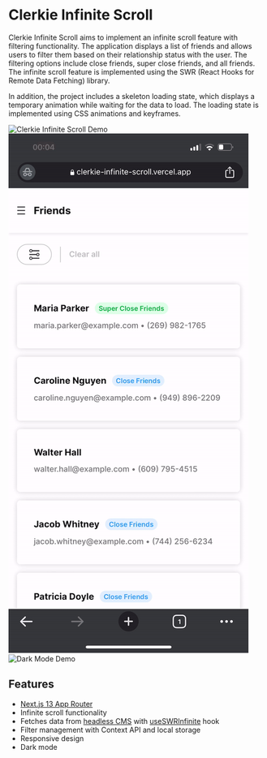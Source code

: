 # Clerkie Infinite Scroll

Clerkie Infinite Scroll aims to implement an infinite scroll feature with filtering functionality. The application displays a list of friends and allows users to filter them based on their relationship status with the user. The filtering options include close friends, super close friends, and all friends. The infinite scroll feature is implemented using the SWR (React Hooks for Remote Data Fetching) library.

In addition, the project includes a skeleton loading state, which displays a temporary animation while waiting for the data to load. The loading state is implemented using CSS animations and keyframes.

![Clerkie Infinite Scroll Demo](./infinite-scroll.gif)
![Filter Demo](./filter.gif)
![Dark Mode Demo](./dark-mode.gif)
## Features

- [Next.js 13 App Router](https://beta.nextjs.org/docs)  
- Infinite scroll functionality
- Fetches data from [headless CMS](https://strapi.io/) with [useSWRInfinite](https://swr.vercel.app/docs/pagination#useswrinfinite) hook
- Filter management with Context API and local storage 
- Responsive design
- Dark mode
 

